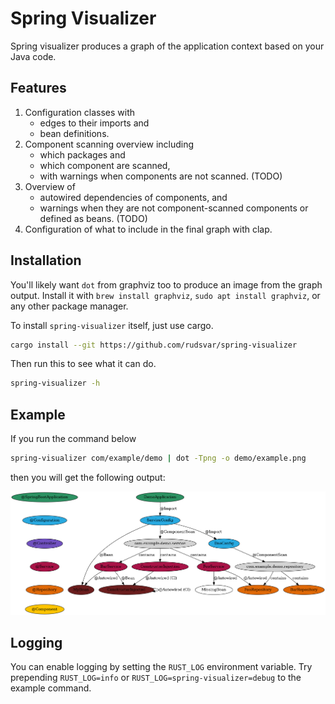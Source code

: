 # Spring Visualizer

Spring visualizer produces a graph of the application context based on your Java code.

## Features

1. Configuration classes with
   - edges to their imports and
   - bean definitions.
2. Component scanning overview including
   - which packages and
   - which component are scanned,
   - with warnings when components are not scanned. (TODO)
3. Overview of
   - autowired dependencies of components, and
   - warnings when they are not component-scanned components or defined as beans. (TODO)
4. Configuration of what to include in the final graph with clap.

## Installation

You'll likely want `dot` from graphviz too to produce an image from the graph output.
Install it with `brew install graphviz`, `sudo apt install graphviz`, or any other package manager.

To install `spring-visualizer` itself, just use cargo.

```sh
cargo install --git https://github.com/rudsvar/spring-visualizer
```

Then run this to see what it can do.

```sh
spring-visualizer -h
```

## Example

If you run the command below

```sh
spring-visualizer com/example/demo | dot -Tpng -o demo/example.png
```

then you will get the following output:

![](./demo/example.png)

## Logging

You can enable logging by setting the `RUST_LOG` environment variable.
Try prepending `RUST_LOG=info` or `RUST_LOG=spring-visualizer=debug` to the example command.

